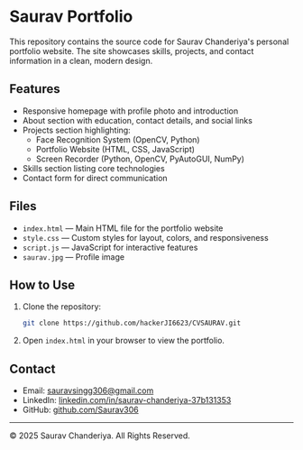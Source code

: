 # Saurav Portfolio

This repository contains the source code for Saurav Chanderiya's personal portfolio website. The site showcases skills, projects, and contact information in a clean, modern design.

## Features

- Responsive homepage with profile photo and introduction
- About section with education, contact details, and social links
- Projects section highlighting:
  - Face Recognition System (OpenCV, Python)
  - Portfolio Website (HTML, CSS, JavaScript)
  - Screen Recorder (Python, OpenCV, PyAutoGUI, NumPy)
- Skills section listing core technologies
- Contact form for direct communication

## Files

- `index.html` — Main HTML file for the portfolio website
- `style.css` — Custom styles for layout, colors, and responsiveness
- `script.js` — JavaScript for interactive features
- `saurav.jpg` — Profile image

## How to Use

1. Clone the repository:
   ```sh
   git clone https://github.com/hackerJI6623/CVSAURAV.git
   ```
2. Open `index.html` in your browser to view the portfolio.

## Contact

- Email: sauravsingg306@gmail.com
- LinkedIn: [linkedin.com/in/saurav-chanderiya-37b131353](https://www.linkedin.com/in/saurav-chanderiya-37b131353)
- GitHub: [github.com/Saurav306](https://github.com/Saurav306)

---

© 2025 Saurav Chanderiya. All Rights Reserved.
